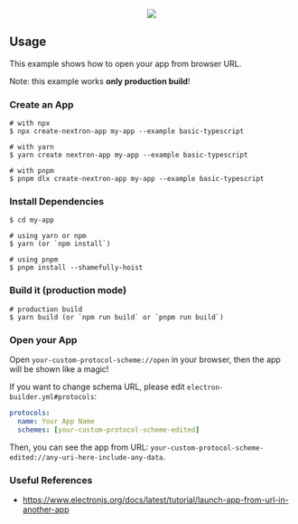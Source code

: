 <p align="center"><img src="https://i.imgur.com/WRuTxf8.gifv"></p>

## Usage

This example shows how to open your app from browser URL.

Note: this example works **only production build**!

### Create an App

```
# with npx
$ npx create-nextron-app my-app --example basic-typescript

# with yarn
$ yarn create nextron-app my-app --example basic-typescript

# with pnpm
$ pnpm dlx create-nextron-app my-app --example basic-typescript
```

### Install Dependencies

```
$ cd my-app

# using yarn or npm
$ yarn (or `npm install`)

# using pnpm
$ pnpm install --shamefully-hoist
```

### Build it (production mode)

```
# production build
$ yarn build (or `npm run build` or `pnpm run build`)
```

### Open your App

Open `your-custom-protocol-scheme://open` in your browser, then the app will be shown like a magic!

If you want to change schema URL, please edit `electron-builder.yml#protocols`:

```yml
protocols:
  name: Your App Name
  schemes: [your-custom-protocol-scheme-edited]
```

Then, you can see the app from URL: `your-custom-protocol-scheme-edited://any-uri-here-include-any-data`.

### Useful References

- https://www.electronjs.org/docs/latest/tutorial/launch-app-from-url-in-another-app
